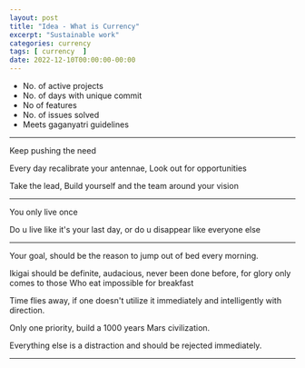 ```yaml
---
layout: post
title: "Idea - What is Currency"
excerpt: "Sustainable work"
categories: currency
tags: [ currency  ]
date: 2022-12-10T00:00:00-00:00
---
```


* No. of active projects
* No. of days with unique commit
* No of features
* No. of issues solved
* Meets gaganyatri guidelines

----

Keep pushing the need 

Every day recalibrate your antennae, Look out for opportunities 

Take the lead, Build yourself and the team around your vision

----

You only live once

Do u live like it's your last day, or do u disappear like everyone else

----

Your goal, should be the reason to jump out of bed every morning.

Ikigai should be definite, audacious, never been done before, for glory only comes to those
Who eat impossible for breakfast

Time flies away, if one doesn't utilize it immediately and intelligently with direction.

Only one priority,  build a 1000 years Mars civilization.  

Everything else is a distraction and should be rejected immediately.

----